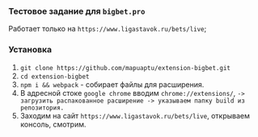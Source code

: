 ### Тестовое задание для `bigbet.pro`

Работает только на `https://www.ligastavok.ru/bets/live`;

### Установка

1. `git clone https://github.com/mapuaptu/extension-bigbet.git`
2. `cd extension-bigbet`
3. `npm i && webpack` - собирает файлы для расширения.
4. В адресной стоке `google chrome` вводим `chrome://extensions/`, `-> загрузить распакованное расширение -> указываем папку build из репозитория.`
5. Заходим на сайт `https://www.ligastavok.ru/bets/live`, открываем консоль, смотрим.
 
